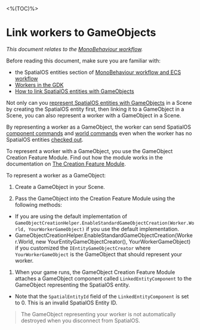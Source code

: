[//]: # (Doc of docs reference 5.3)

<%(TOC)%>
# Link workers to GameObjects
_This document relates to the [MonoBehaviour workflow](\{\{urlRoot\}\}/reference/workflows/which-workflow)._

Before reading this document, make sure you are familiar with:

* the SpatialOS entities section of  [MonoBehaviour workflow and ECS workflow](\{\{urlRoot\}\}/reference/workflows/which-workflow#spatialos-entities)
* [Workers in the GDK](\{\{urlRoot\}\}/reference/concepts/worker)
* [How to link SpatialOS entities with GameObjects](\{\{urlRoot\}\}/reference/workflows/monobehaviour/linking/spatialos-entities)

Not only can you [represent SpatialOS entities with GameObjects](\{\{urlRoot\}\}/reference/workflows/monobehaviour/linking/spatialos-entities) in a Scene by creating the SpatialOS entity first, then linking it to a GameObject in a Scene, you can also represent a worker with a GameObject in a Scene.

By representing a worker as a GameObject, the worker can send SpatialOS [component commands](\{\{urlRoot\}\}/reference/workflows/monobehaviour/interaction/commands/component-commands) and [world commands](\{\{urlRoot\}\}/reference/workflows/monobehaviour/interaction/commands/world-commands) even when the worker has no SpatialOS entities [checked out](\{\{urlRoot\}\}/reference/glossary#authority). 

To represent a worker with a GameObject, you use the GameObject Creation Feature Module. Find out how the module works in the documentation on [The Creation Feature Module](\{\{urlRoot\}\}/reference/workflows/monobehaviour/linking/spatialos-entities).

To represent a worker as a GameObject:
1. Create a GameObject in your Scene.

1. Pass the GameObject into the Creation Feature Module using the following methods:
  *  If you are using the default implementation of `GameObjectCreationHelper.EnableStandardGameObjectCreation(Worker.World, YourWorkerGameObject)` if you use the default implementation.
  * GameObjectCreationHelper.EnableStandardGameObjectCreation(Worker.World, new YourEntityGameObjectCreator(), YourWorkerGameObject) if you customized the `IEntityGameObjectCreator` where `YourWorkerGameObject` is the GameObject that should represent your worker.
1.  When your game runs, the GameObject Creation Feature Module attaches a GameObject component called `LinkedEntityComponent` to the GameObject representing the SpatialOS entity.</br>
  * Note that the `SpatialEntityId` field of the `LinkedEntityComponent` is set to 0. This is an invalid SpatialOS Entity ID.</br>

> The GameObject representing your worker is not automatically destroyed when you disconnect from SpatialOS.
